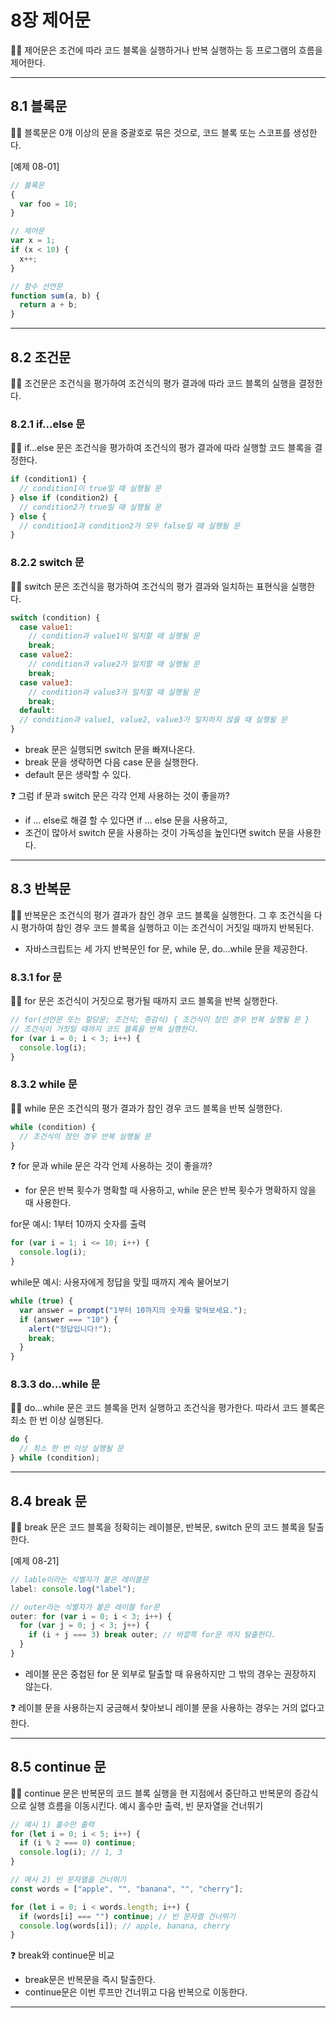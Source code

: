 # 8장 제어문

💁🏻 제어문은 조건에 따라 코드 블록을 실행하거나 반복 실행하는 등 프로그램의 흐름을 제어한다.

---

## 8.1 블록문

💁🏻 블록문은 0개 이상의 문을 중괄호로 묶은 것으로, 코드 블록 또는 스코프를 생성한다.

[예제 08-01]

```js
// 블록문
{
  var foo = 10;
}

// 제어문
var x = 1;
if (x < 10) {
  x++;
}

// 함수 선언문
function sum(a, b) {
  return a + b;
}
```

---

## 8.2 조건문

💁🏻 조건문은 조건식을 평가하여 조건식의 평가 결과에 따라 코드 블록의 실행을 결정한다.

### 8.2.1 if...else 문

💁🏻 if...else 문은 조건식을 평가하여 조건식의 평가 결과에 따라 실행할 코드 블록을 결정한다.

```js
if (condition1) {
  // condition1이 true일 때 실행될 문
} else if (condition2) {
  // condition2가 true일 때 실행될 문
} else {
  // condition1과 condition2가 모두 false일 때 실행될 문
}
```

### 8.2.2 switch 문

💁🏻 switch 문은 조건식을 평가하여 조건식의 평가 결과와 일치하는 표현식을 실행한다.

```js
switch (condition) {
  case value1:
    // condition과 value1이 일치할 때 실행될 문
    break;
  case value2:
    // condition과 value2가 일치할 때 실행될 문
    break;
  case value3:
    // condition과 value3가 일치할 때 실행될 문
    break;
  default:
  // condition과 value1, value2, value3가 일치하지 않을 때 실행될 문
}
```

- break 문은 실행되면 switch 문을 빠져나온다.
- break 문을 생략하면 다음 case 문을 실행한다.
- default 문은 생략할 수 있다.

❓ 그럼 if 문과 switch 문은 각각 언제 사용하는 것이 좋을까?

- if ... else로 해결 할 수 있다면 if ... else 문을 사용하고,
- 조건이 많아서 switch 문을 사용하는 것이 가독성을 높인다면 switch 문을 사용한다.

---

## 8.3 반복문

💁🏻 반복문은 조건식의 평가 결과가 참인 경우 코드 블록을 실행한다.
그 후 조건식을 다시 평가하여 참인 경우 코드 블록을 실행하고 이는 조건식이 거짓일 때까지 반복된다.

- 자바스크립트는 세 가지 반복문인 for 문, while 문, do...while 문을 제공한다.

### 8.3.1 for 문

💁🏻 for 문은 조건식이 거짓으로 평가될 때까지 코드 블록을 반복 실행한다.

```js
// for(선언문 또는 할당문; 조건식; 증감식) { 조건식이 참인 경우 반복 실행될 문 }
// 조건식이 거짓일 때까지 코드 블록을 반복 실행한다.
for (var i = 0; i < 3; i++) {
  console.log(i);
}
```

### 8.3.2 while 문

💁🏻 while 문은 조건식의 평가 결과가 참인 경우 코드 블록을 반복 실행한다.

```js
while (condition) {
  // 조건식이 참인 경우 반복 실행될 문
}
```

❓ for 문과 while 문은 각각 언제 사용하는 것이 좋을까?

- for 문은 반복 횟수가 명확할 때 사용하고, while 문은 반복 횟수가 명확하지 않을 때 사용한다.

for문 예시: 1부터 10까지 숫자를 출력

```js
for (var i = 1; i <= 10; i++) {
  console.log(i);
}
```

while문 예시: 사용자에게 정답을 맞힐 때까지 계속 물어보기

```js
while (true) {
  var answer = prompt("1부터 10까지의 숫자를 맞혀보세요.");
  if (answer === "10") {
    alert("정답입니다!");
    break;
  }
}
```

### 8.3.3 do...while 문

💁🏻 do...while 문은 코드 블록을 먼저 실행하고 조건식을 평가한다. 따라서 코드 블록은 최소 한 번 이상 실행된다.

```js
do {
  // 최소 한 번 이상 실행될 문
} while (condition);
```

---

## 8.4 break 문

💁🏻 break 문은 코드 블록을 정확히는 레이블문, 반복문, switch 문의 코드 블록을 탈출한다.

[예제 08-21]

```js
// lable이라는 식별자가 붙은 레이블문
label: console.log("label");

// outer라는 식별자가 붙은 레이블 for문
outer: for (var i = 0; i < 3; i++) {
  for (var j = 0; j < 3; j++) {
    if (i + j === 3) break outer; // 바깥쪽 for문 까지 탈출한다.
  }
}
```

- 레이블 문은 중첩된 for 문 외부로 탈출할 때 유용하지만 그 밖의 경우는 권장하지 않는다.

❓ 레이블 문을 사용하는지 궁금해서 찾아보니 레이블 문을 사용하는 경우는 거의 없다고 한다.

---

## 8.5 continue 문

💁🏻 continue 문은 반복문의 코드 블록 실행을 현 지점에서 중단하고 반복문의 증감식으로 실행 흐름을 이동시킨다.
예시 홀수만 출력, 빈 문자열을 건너뛰기

```js
// 예시 1) 홀수만 출력
for (let i = 0; i < 5; i++) {
  if (i % 2 === 0) continue;
  console.log(i); // 1, 3
}
```

```js
// 예시 2) 빈 문자열을 건너뛰기
const words = ["apple", "", "banana", "", "cherry"];

for (let i = 0; i < words.length; i++) {
  if (words[i] === "") continue; // 빈 문자열 건너뛰기
  console.log(words[i]); // apple, banana, cherry
}
```

❓ break와 continue문 비교

- break문은 반복문을 즉시 탈출한다.
- continue문은 이번 루프만 건너뛰고 다음 반복으로 이동한다.

---
